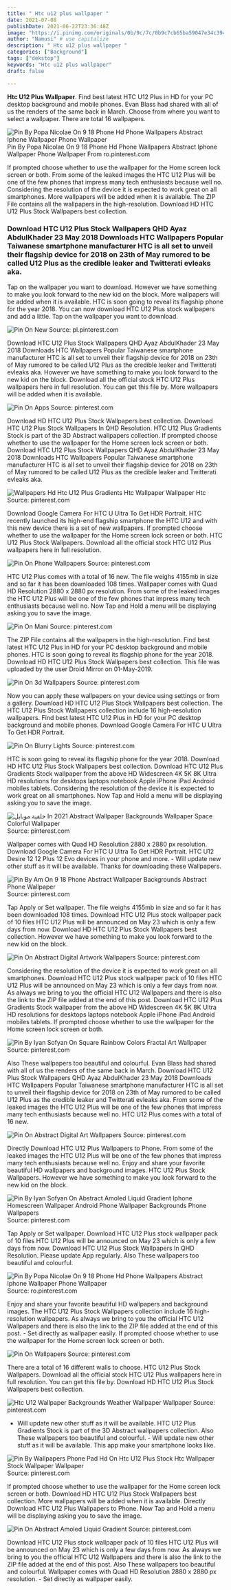 ```yaml
---
title: " Htc u12 plus wallpaper "
date: 2021-07-08
publishDate: 2021-06-22T23:36:48Z
image: "https://i.pinimg.com/originals/0b/9c/7c/0b9c7cb65ba59047e34c3944107b5bf6.jpg"
author: "Namusi" # use capitalize
description: " Htc u12 plus wallpaper "
categories: ["Background"]
tags: ["dekstop"]
keywords: "Htc u12 plus wallpaper"
draft: false

---
```



**Htc U12 Plus Wallpaper**. Find best latest HTC U12 Plus in HD for your PC desktop background and mobile phones. Evan Blass had shared with all of us the renders of the same back in March. Choose from where you want to select a wallpaper. There are total 16 wallpapers.

![Pin By Popa Nicolae On 9 18 Phone Hd Phone Wallpapers Abstract Iphone Wallpaper Phone Wallpaper](https://i.pinimg.com/originals/a6/c4/3d/a6c43d725b28887d97ebc9346c63fe51.jpg "Pin By Popa Nicolae On 9 18 Phone Hd Phone Wallpapers Abstract Iphone Wallpaper Phone Wallpaper")
Pin By Popa Nicolae On 9 18 Phone Hd Phone Wallpapers Abstract Iphone Wallpaper Phone Wallpaper From ro.pinterest.com


If prompted choose whether to use the wallpaper for the Home screen lock screen or both. From some of the leaked images the HTC U12 Plus will be one of the few phones that impress many tech enthusiasts because well no. Considering the resolution of the device it is expected to work great on all smartphones. More wallpapers will be added when it is available. The ZIP File contains all the wallpapers in the high-resolution. Download HD HTC U12 Plus Stock Wallpapers best collection.

### Download HTC U12 Plus Stock Wallpapers QHD Ayaz AbdulKhader 23 May 2018 Downloads HTC Wallpapers Popular Taiwanese smartphone manufacturer HTC is all set to unveil their flagship device for 2018 on 23th of May rumored to be called U12 Plus as the credible leaker and Twitterati evleaks aka.

Tap on the wallpaper you want to download. However we have something to make you look forward to the new kid on the block. More wallpapers will be added when it is available. HTC is soon going to reveal its flagship phone for the year 2018. You can now download HTC U12 Plus stock wallpapers and add a little. Tap on the wallpaper you want to download.


![Pin On New](https://i.pinimg.com/originals/8f/30/a2/8f30a29f719661001a01ac4cb9acf521.jpg "Pin On New")
Source: pl.pinterest.com

Download HTC U12 Plus Stock Wallpapers QHD Ayaz AbdulKhader 23 May 2018 Downloads HTC Wallpapers Popular Taiwanese smartphone manufacturer HTC is all set to unveil their flagship device for 2018 on 23th of May rumored to be called U12 Plus as the credible leaker and Twitterati evleaks aka. However we have something to make you look forward to the new kid on the block. Download all the official stock HTC U12 Plus wallpapers here in full resolution. You can get this file by. More wallpapers will be added when it is available.

![Pin On Apps](https://i.pinimg.com/474x/3c/5f/52/3c5f5297ba1b27b796197e7a041a2ddf.jpg "Pin On Apps")
Source: pinterest.com

Download HD HTC U12 Plus Stock Wallpapers best collection. Download HTC U12 Plus Stock Wallpapers In QHD Resolution. HTC U12 Plus Gradients Stock is part of the 3D Abstract wallpapers collection. If prompted choose whether to use the wallpaper for the Home screen lock screen or both. Download HTC U12 Plus Stock Wallpapers QHD Ayaz AbdulKhader 23 May 2018 Downloads HTC Wallpapers Popular Taiwanese smartphone manufacturer HTC is all set to unveil their flagship device for 2018 on 23th of May rumored to be called U12 Plus as the credible leaker and Twitterati evleaks aka.

![Wallpapers Hd Htc U12 Plus Gradients Htc Wallpaper Wallpaper Htc](https://i.pinimg.com/474x/01/b9/58/01b958f4602468abbc4218d99bddb2d6.jpg "Wallpapers Hd Htc U12 Plus Gradients Htc Wallpaper Wallpaper Htc")
Source: pinterest.com

Download Google Camera For HTC U Ultra To Get HDR Portrait. HTC recently launched its high-end flagship smartphone the HTC U12 and with this new device there is a set of new wallpapers. If prompted choose whether to use the wallpaper for the Home screen lock screen or both. HTC U12 Plus Stock Wallpapers. Download all the official stock HTC U12 Plus wallpapers here in full resolution.

![Pin On Phone Wallpapers](https://i.pinimg.com/736x/a8/50/c5/a850c580be46caf8f9edfd68466bf873.jpg "Pin On Phone Wallpapers")
Source: pinterest.com

HTC U12 Plus comes with a total of 16 new. The file weighs 4155mb in size and so far it has been downloaded 108 times. Wallpaper comes with Quad HD Resolution 2880 x 2880 px resolution. From some of the leaked images the HTC U12 Plus will be one of the few phones that impress many tech enthusiasts because well no. Now Tap and Hold a menu will be displaying asking you to save the image.

![Pin On Mani](https://i.pinimg.com/564x/58/c7/f2/58c7f2506d6c331ff9d7b00b7d0a52be.jpg "Pin On Mani")
Source: pinterest.com

The ZIP File contains all the wallpapers in the high-resolution. Find best latest HTC U12 Plus in HD for your PC desktop background and mobile phones. HTC is soon going to reveal its flagship phone for the year 2018. Download HD HTC U12 Plus Stock Wallpapers best collection. This file was uploaded by the user Droid Mirror on 01-May-2019.

![Pin On 3d Wallpapers](https://i.pinimg.com/originals/1f/d4/39/1fd43961dd2876db80942f9062b05d67.png "Pin On 3d Wallpapers")
Source: pinterest.com

Now you can apply these wallpapers on your device using settings or from a gallery. Download HD HTC U12 Plus Stock Wallpapers best collection. The HTC U12 Plus Stock Wallpapers collection include 16 high-resolution wallpapers. Find best latest HTC U12 Plus in HD for your PC desktop background and mobile phones. Download Google Camera For HTC U Ultra To Get HDR Portrait.

![Pin On Blurry Lights](https://i.pinimg.com/originals/4c/3d/98/4c3d9857cae1443033ec28417ac4bab5.jpg "Pin On Blurry Lights")
Source: pinterest.com

HTC is soon going to reveal its flagship phone for the year 2018. Download HD HTC U12 Plus Stock Wallpapers best collection. Download HTC U12 Plus Gradients Stock wallpaper from the above HD Widescreen 4K 5K 8K Ultra HD resolutions for desktops laptops notebook Apple iPhone iPad Android mobiles tablets. Considering the resolution of the device it is expected to work great on all smartphones. Now Tap and Hold a menu will be displaying asking you to save the image.

![خلفية موبايل In 2021 Abstract Wallpaper Backgrounds Wallpaper Space Colorful Wallpaper](https://i.pinimg.com/564x/84/29/a9/8429a9dda4edc3ae9d7fb7162526e837.jpg "خلفية موبايل In 2021 Abstract Wallpaper Backgrounds Wallpaper Space Colorful Wallpaper")
Source: pinterest.com

Wallpaper comes with Quad HD Resolution 2880 x 2880 px resolution. Download Google Camera For HTC U Ultra To Get HDR Portrait. HTC U12 Desire 12 12 Plus 12 Evo devices in your phone and more. - Will update new other stuff as it will be available. Thanks for downloading these Wallpapers.

![Pin By Am On 9 18 Phone Abstract Wallpaper Backgrounds Abstract Phone Wallpaper](https://i.pinimg.com/originals/4f/5b/73/4f5b7358e5e31a45586fdefaa25b40e7.jpg "Pin By Am On 9 18 Phone Abstract Wallpaper Backgrounds Abstract Phone Wallpaper")
Source: pinterest.com

Tap Apply or Set wallpaper. The file weighs 4155mb in size and so far it has been downloaded 108 times. Download HTC U12 Plus stock wallpaper pack of 10 files HTC U12 Plus will be announced on May 23 which is only a few days from now. Download HD HTC U12 Plus Stock Wallpapers best collection. However we have something to make you look forward to the new kid on the block.

![Pin On Abstract Digital Artwork Wallpapers](https://i.pinimg.com/originals/04/22/21/042221059142668d818595e686e52df6.jpg "Pin On Abstract Digital Artwork Wallpapers")
Source: pinterest.com

Considering the resolution of the device it is expected to work great on all smartphones. Download HTC U12 Plus stock wallpaper pack of 10 files HTC U12 Plus will be announced on May 23 which is only a few days from now. As always we bring to you the official HTC U12 Wallpapers and there is also the link to the ZIP file added at the end of this post. Download HTC U12 Plus Gradients Stock wallpaper from the above HD Widescreen 4K 5K 8K Ultra HD resolutions for desktops laptops notebook Apple iPhone iPad Android mobiles tablets. If prompted choose whether to use the wallpaper for the Home screen lock screen or both.

![Pin By Iyan Sofyan On Square Rainbow Colors Fractal Art Wallpaper](https://i.pinimg.com/originals/41/f5/69/41f569414aa2a17186e645846b797ad7.jpg "Pin By Iyan Sofyan On Square Rainbow Colors Fractal Art Wallpaper")
Source: pinterest.com

Also These wallpapers too beautiful and colourful. Evan Blass had shared with all of us the renders of the same back in March. Download HTC U12 Plus Stock Wallpapers QHD Ayaz AbdulKhader 23 May 2018 Downloads HTC Wallpapers Popular Taiwanese smartphone manufacturer HTC is all set to unveil their flagship device for 2018 on 23th of May rumored to be called U12 Plus as the credible leaker and Twitterati evleaks aka. From some of the leaked images the HTC U12 Plus will be one of the few phones that impress many tech enthusiasts because well no. HTC U12 Plus comes with a total of 16 new.

![Pin On Abstract Digital Art Wallpapers](https://i.pinimg.com/originals/49/9f/2d/499f2dc3c1d1912b81cc7670b8ad23cd.jpg "Pin On Abstract Digital Art Wallpapers")
Source: pinterest.com

Directly Download HTC U12 Plus Wallpapers to Phone. From some of the leaked images the HTC U12 Plus will be one of the few phones that impress many tech enthusiasts because well no. Enjoy and share your favorite beautiful HD wallpapers and background images. HTC U12 Plus Stock Wallpapers. However we have something to make you look forward to the new kid on the block.

![Pin By Iyan Sofyan On Abstract Amoled Liquid Gradient Iphone Homescreen Wallpaper Android Phone Wallpaper Backgrounds Phone Wallpapers](https://i.pinimg.com/736x/d7/8a/12/d78a12f2139b2e4d941f8548a61cb432.jpg "Pin By Iyan Sofyan On Abstract Amoled Liquid Gradient Iphone Homescreen Wallpaper Android Phone Wallpaper Backgrounds Phone Wallpapers")
Source: pinterest.com

Tap Apply or Set wallpaper. Download HTC U12 Plus stock wallpaper pack of 10 files HTC U12 Plus will be announced on May 23 which is only a few days from now. Download HTC U12 Plus Stock Wallpapers In QHD Resolution. Please update App regularly. Also These wallpapers too beautiful and colourful.

![Pin By Popa Nicolae On 9 18 Phone Hd Phone Wallpapers Abstract Iphone Wallpaper Phone Wallpaper](https://i.pinimg.com/originals/a6/c4/3d/a6c43d725b28887d97ebc9346c63fe51.jpg "Pin By Popa Nicolae On 9 18 Phone Hd Phone Wallpapers Abstract Iphone Wallpaper Phone Wallpaper")
Source: ro.pinterest.com

Enjoy and share your favorite beautiful HD wallpapers and background images. The HTC U12 Plus Stock Wallpapers collection include 16 high-resolution wallpapers. As always we bring to you the official HTC U12 Wallpapers and there is also the link to the ZIP file added at the end of this post. - Set directly as wallpaper easily. If prompted choose whether to use the wallpaper for the Home screen lock screen or both.

![Pin On Wallpapers](https://i.pinimg.com/originals/7d/c3/58/7dc358bcd129245d1ba39989e23bbb1d.png "Pin On Wallpapers")
Source: pinterest.com

There are a total of 16 different walls to choose. HTC U12 Plus Stock Wallpapers. Download all the official stock HTC U12 Plus wallpapers here in full resolution. You can get this file by. Download HD HTC U12 Plus Stock Wallpapers best collection.

![Htc U12 Wallpaper Backgrounds Weather Wallpaper Wallpaper](https://i.pinimg.com/736x/d9/fb/ac/d9fbac3642bb43f87d6abc1a6cec1d8d.jpg "Htc U12 Wallpaper Backgrounds Weather Wallpaper Wallpaper")
Source: pinterest.com

- Will update new other stuff as it will be available. HTC U12 Plus Gradients Stock is part of the 3D Abstract wallpapers collection. Also These wallpapers too beautiful and colourful. - Will update new other stuff as it will be available. This app make your smartphone looks like.

![Pin By Wallpapers Phone Pad Hd On Htc U12 Plus Stock Htc Wallpaper Stock Wallpaper Wallpaper](https://i.pinimg.com/originals/78/ab/b2/78abb25d4f505ff6ec3beb32c8dd2c05.jpg "Pin By Wallpapers Phone Pad Hd On Htc U12 Plus Stock Htc Wallpaper Stock Wallpaper Wallpaper")
Source: pinterest.com

If prompted choose whether to use the wallpaper for the Home screen lock screen or both. Download HD HTC U12 Plus Stock Wallpapers best collection. More wallpapers will be added when it is available. Directly Download HTC U12 Plus Wallpapers to Phone. Now Tap and Hold a menu will be displaying asking you to save the image.

![Pin On Abstract Amoled Liquid Gradient](https://i.pinimg.com/originals/0b/9c/7c/0b9c7cb65ba59047e34c3944107b5bf6.jpg "Pin On Abstract Amoled Liquid Gradient")
Source: pinterest.com

Download HTC U12 Plus stock wallpaper pack of 10 files HTC U12 Plus will be announced on May 23 which is only a few days from now. As always we bring to you the official HTC U12 Wallpapers and there is also the link to the ZIP file added at the end of this post. Also These wallpapers too beautiful and colourful. Wallpaper comes with Quad HD Resolution 2880 x 2880 px resolution. - Set directly as wallpaper easily.

